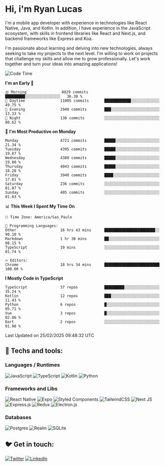 # Hi, i'm Ryan Lucas

I'm a mobile app developer with experience in technologies like React Native, Java, and Kotlin.
In addition, I have experience in the JavaScript ecosystem, with skills in frontend libraries like React and Next.js, and backend frameworks like Express and Koa.

I'm passionate about learning and delving into new technologies, always seeking to take my projects to the next level. I'm willing to work on projects that challenge my skills and allow me to grow professionally. Let's work together and turn your ideas into amazing applications!


<!--START_SECTION:waka-->
![Code Time](http://img.shields.io/badge/Code%20Time-1%2C210%20hrs%206%20mins-blue)

**I'm an Early 🐤** 

```text
🌞 Morning                8029 commits        █████████░░░░░░░░░░░░░░░░   36.30 % 
🌆 Daytime                11005 commits       ████████████░░░░░░░░░░░░░   49.75 % 
🌃 Evening                2948 commits        ███░░░░░░░░░░░░░░░░░░░░░░   13.33 % 
🌙 Night                  138 commits         ░░░░░░░░░░░░░░░░░░░░░░░░░   00.62 % 
```
📅 **I'm Most Productive on Monday** 

```text
Monday                   4721 commits        █████░░░░░░░░░░░░░░░░░░░░   21.34 % 
Tuesday                  4395 commits        █████░░░░░░░░░░░░░░░░░░░░   19.87 % 
Wednesday                4380 commits        █████░░░░░░░░░░░░░░░░░░░░   19.80 % 
Thursday                 4043 commits        █████░░░░░░░░░░░░░░░░░░░░   18.28 % 
Friday                   3940 commits        ████░░░░░░░░░░░░░░░░░░░░░   17.81 % 
Saturday                 236 commits         ░░░░░░░░░░░░░░░░░░░░░░░░░   01.07 % 
Sunday                   405 commits         ░░░░░░░░░░░░░░░░░░░░░░░░░   01.83 % 
```


📊 **This Week I Spent My Time On** 

```text
🕑︎ Time Zone: America/Sao_Paulo

💬 Programming Languages: 
Other                    16 hrs 43 mins      ███████████████████████░░   90.10 % 
Markdown                 1 hr 30 mins        ██░░░░░░░░░░░░░░░░░░░░░░░   08.15 % 
TypeScript               19 mins             ░░░░░░░░░░░░░░░░░░░░░░░░░   01.74 % 

🔥 Editors: 
Chrome                   18 hrs 34 mins      █████████████████████████   100.00 % 
```

**I Mostly Code in TypeScript** 

```text
TypeScript               37 repos            █████████░░░░░░░░░░░░░░░░   35.24 % 
Kotlin                   12 repos            ███░░░░░░░░░░░░░░░░░░░░░░   11.43 % 
Python                   6 repos             █░░░░░░░░░░░░░░░░░░░░░░░░   05.71 % 
Vue                      3 repos             █░░░░░░░░░░░░░░░░░░░░░░░░   02.86 % 
Dart                     2 repos             ░░░░░░░░░░░░░░░░░░░░░░░░░   01.90 % 
```




 Last Updated on 25/02/2025 09:48:32 UTC
<!--END_SECTION:waka-->

## 🔧 Techs and tools: 

### Languages / Runtimes
![JavaScript](https://img.shields.io/badge/javascript-%23323330.svg?style=for-the-badge&logo=javascript&logoColor=%23F7DF1E)
![TypeScript](https://img.shields.io/badge/typescript-%23007ACC.svg?style=for-the-badge&logo=typescript&logoColor=white)
![Kotlin](https://img.shields.io/badge/kotlin-%230095D5.svg?style=for-the-badge&logo=kotlin&logoColor=white) ![Python](https://img.shields.io/badge/python-3670A0?style=for-the-badge&logo=python&logoColor=ffdd54)

### Frameworks and Libs
![React Native](https://img.shields.io/badge/react_native-%2320232a.svg?style=for-the-badge&logo=react&logoColor=%2361DAFB)
![Expo](https://img.shields.io/badge/expo-1C1E24?style=for-the-badge&logo=expo&logoColor=#D04A37)
![Styled Components](https://img.shields.io/badge/styled--components-DB7093?style=for-the-badge&logo=styled-components&logoColor=white)
![TailwindCSS](https://img.shields.io/badge/tailwindcss-%2338B2AC.svg?style=for-the-badge&logo=tailwind-css&logoColor=white)
![Next JS](https://img.shields.io/badge/Next-black?style=for-the-badge&logo=next.js&logoColor=white)
![Express.js](https://img.shields.io/badge/express.js-%23404d59.svg?style=for-the-badge&logo=express&logoColor=%2361DAFB)
![Redux](https://img.shields.io/badge/redux-%23593d88.svg?style=for-the-badge&logo=redux&logoColor=white)
![Electron.js](https://img.shields.io/badge/Electron-191970?style=for-the-badge&logo=Electron&logoColor=white)

### Databases
![Postgres](https://img.shields.io/badge/postgres-%23316192.svg?style=for-the-badge&logo=postgresql&logoColor=white)
![Realm](https://img.shields.io/badge/Realm-39477F?style=for-the-badge&logo=realm&logoColor=white)
![SQLite](https://img.shields.io/badge/sqlite-%2307405e.svg?style=for-the-badge&logo=sqlite&logoColor=white)

## 🐦 Get in touch:

[![Twitter](https://img.shields.io/badge/Twitter-%231DA1F2.svg?style=for-the-badge&logo=Twitter&logoColor=white)](https://twitter.com/ryangst_)
[![LinkedIn](https://img.shields.io/badge/linkedin-%230077B5.svg?style=for-the-badge&logo=linkedin&logoColor=white)](https://www.linkedin.com/in/ryan-lucas-machado/)
